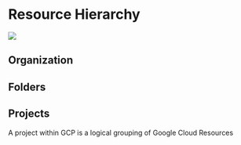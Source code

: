 # Resource Hierarchy

![](https://github.com/JonmarCorpuz/SecondBrain/blob/main/Assets/eorioeiroewirtoewrtrewoiroewirioewriweoir.png)

## Organization

## Folders

## Projects

A project within GCP is a logical grouping of Google Cloud Resources

## 